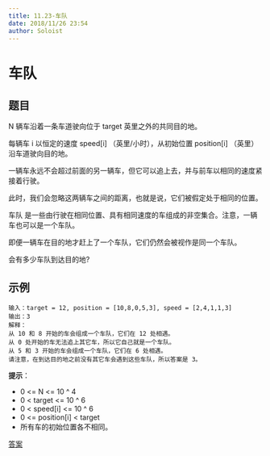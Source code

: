```yaml
---
title: 11.23-车队
date: 2018/11/26 23:54
author: Soloist
---
```

    
# 车队

## 题目

N  辆车沿着一条车道驶向位于 target 英里之外的共同目的地。

每辆车 i 以恒定的速度 speed[i] （英里/小时），从初始位置 position[i] （英里） 沿车道驶向目的地。

一辆车永远不会超过前面的另一辆车，但它可以追上去，并与前车以相同的速度紧接着行驶。

此时，我们会忽略这两辆车之间的距离，也就是说，它们被假定处于相同的位置。

车队 是一些由行驶在相同位置、具有相同速度的车组成的非空集合。注意，一辆车也可以是一个车队。

即便一辆车在目的地才赶上了一个车队，它们仍然会被视作是同一个车队。

会有多少车队到达目的地?

## 示例

    输入：target = 12, position = [10,8,0,5,3], speed = [2,4,1,1,3]
    输出：3
    解释：
    从 10 和 8 开始的车会组成一个车队，它们在 12 处相遇。
    从 0 处开始的车无法追上其它车，所以它自己就是一个车队。
    从 5 和 3 开始的车会组成一个车队，它们在 6 处相遇。
    请注意，在到达目的地之前没有其它车会遇到这些车队，所以答案是 3。
    
**提示**：

* 0 <= N <= 10 ^ 4
* 0 < target <= 10 ^ 6
* 0 < speed[i] <= 10 ^ 6
* 0 <= position[i] < target
* 所有车的初始位置各不相同。

[答案](https://github.com/aSoloist/java-algorithm/blob/master/code/2018/11/23/Solution.java)